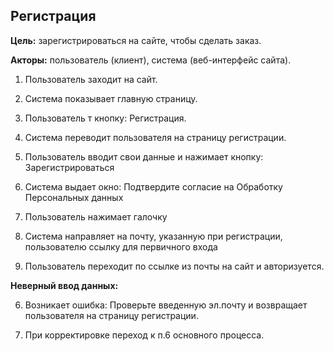 ## Регистрация


**Цель:** зарегистрироваться на сайте, чтобы сделать заказ.


**Акторы:** пользователь (клиент), система (веб-интерфейс сайта).


1. Пользователь заходит на сайт.

2. Система показывает главную страницу.

3. Пользователь т кнопку: Регистрация.

4. Система переводит пользователя на страницу регистрации.

5. Пользователь вводит свои данные и нажимает кнопку: Зарегистрироваться

6. Система выдает окно: Подтвердите согласие на Обработку Персональных данных

7. Пользователь нажимает галочку

8. Система направляет на почту, указанную при регистрации, пользователю ссылку для первичного входа

9. Пользователь переходит по ссылке из почты на сайт и авторизуется.

**Неверный ввод данных:**

6. Возникает ошибка: Проверьте введенную эл.почту и возвращает пользователя на страницу регистрации.

7. При корректировке переход к п.6 основного процесса. 

